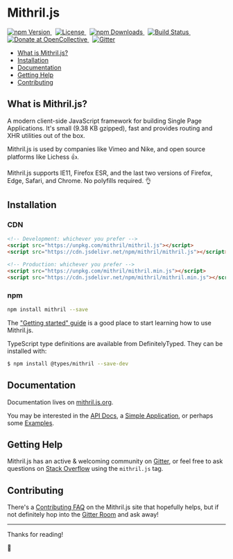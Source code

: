 # Mithril.js

<p>
	<a href="https://www.npmjs.com/package/mithril">
		<img src="https://img.shields.io/npm/v/mithril.svg" alt="npm Version" />
	</a>&nbsp;
	<a href="https://github.com/MithrilJS/mithril.js/blob/next/LICENSE">
		<img src="https://img.shields.io/npm/l/mithril.svg" alt="License" />
	</a>&nbsp;
	<a href="https://www.npmjs.com/package/mithril">
		<img src="https://img.shields.io/npm/dm/mithril.svg" alt="npm Downloads">
	</a>&nbsp;
	<a href="https://www.npmjs.com/package/mithril">
		<img src="https://img.shields.io/travis/MithrilJS/mithril.js/next.svg?colorB=brightgreen" alt="Build Status">
	</a>&nbsp;
	<a href="https://opencollective.com/mithriljs">
		<img src="https://img.shields.io/opencollective/all/mithriljs.svg?colorB=brightgreen" alt="Donate at OpenCollective">
	</a>&nbsp;
	<a href="https://gitter.im/mithriljs/mithril.js">
		<img src="https://img.shields.io/gitter/room/mithriljs/mithril.js.svg?logo=gitter" alt="Gitter" />
	</a>
</p>

- [What is Mithril.js?](#what-is-mithriljs?)
- [Installation](#installation)
- [Documentation](#documentation)
- [Getting Help](#getting-help)
- [Contributing](#contributing)

## What is Mithril.js?

A modern client-side JavaScript framework for building Single Page Applications. It's small (<!-- size -->9.38 KB<!-- /size --> gzipped), fast and provides routing and XHR utilities out of the box.

Mithril.js is used by companies like Vimeo and Nike, and open source platforms like Lichess 👍.

Mithril.js supports IE11, Firefox ESR, and the last two versions of Firefox, Edge, Safari, and Chrome. No polyfills required. 👌

## Installation

### CDN

```html
<!-- Development: whichever you prefer -->
<script src="https://unpkg.com/mithril/mithril.js"></script>
<script src="https://cdn.jsdelivr.net/npm/mithril/mithril.js"></script>

<!-- Production: whichever you prefer -->
<script src="https://unpkg.com/mithril/mithril.min.js"></script>
<script src="https://cdn.jsdelivr.net/npm/mithril/mithril.min.js"></script>
```

### npm

```bash
npm install mithril --save
```

The ["Getting started" guide](https://mithril.js.org/#getting-started) is a good place to start learning how to use Mithril.js.

TypeScript type definitions are available from DefinitelyTyped. They can be installed with:

```bash
$ npm install @types/mithril --save-dev
```

## Documentation

Documentation lives on [mithril.js.org](https://mithril.js.org).

You may be interested in the [API Docs](https://mithril.js.org/api.html), a [Simple Application](https://mithril.js.org/simple-application.html), or perhaps some [Examples](https://mithril.js.org/examples.html).

## Getting Help

Mithril.js has an active & welcoming community on [Gitter](https://gitter.im/mithriljs/mithril.js), or feel free to ask questions on [Stack Overflow](https://stackoverflow.com/questions/tagged/mithril.js) using the `mithril.js` tag.

## Contributing

There's a [Contributing FAQ](https://mithril.js.org/contributing.html) on the Mithril.js site that hopefully helps, but if not definitely hop into the [Gitter Room](https://gitter.im/mithriljs/mithril.js) and ask away!

---

Thanks for reading!

🎁
